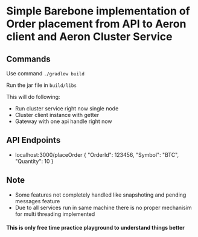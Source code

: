 # Simple Barebone implementation of Order placement from API to Aeron client and Aeron Cluster Service

## Commands

Use command `./gradlew build`

Run the jar file in `build/libs`

This will do following:

- Run cluster service right now single node
- Cluster client instance with getter
- Gateway with one api handle right now

## API Endpoints

- localhost:3000/placeOrder
  {
  "OrderId": 123456,
  "Symbol": "BTC",
  "Quantity": 10
  }

## Note

- Some features not completely handled like snapshoting and pending messages feature
- Due to all services run in same machine there is no proper mechanisim for multi threading implemented

#### This is only free time practice playground to understand things better
